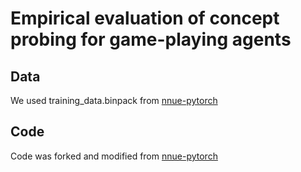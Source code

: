 # Empirical evaluation of concept probing for game-playing agents

## Data

We used training_data.binpack from [nnue-pytorch](https://github.com/official-stockfish/nnue-pytorch/wiki/Training-datasets#good-datasets)

## Code

Code was forked and modified from [nnue-pytorch](https://github.com/official-stockfish/nnue-pytorch)

